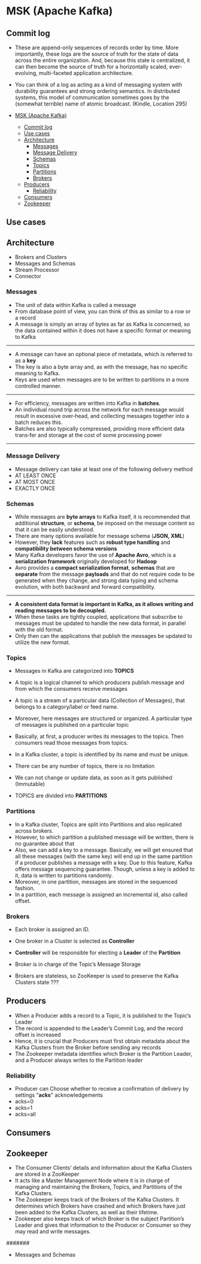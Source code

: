 # MSK (Apache Kafka)



## Commit log

- These are append-only sequences of records order by time. More importantly, these logs are the source of truth for the state of data across the entire organization. And, because this state is centralized, it can then become the source of truth for a horizontally scaled, ever-evolving, multi-faceted application architecture.
- You can think of a log as acting as a kind of messaging system with durability guarantees and strong ordering semantics. In distributed systems, this model of communication sometimes goes by the (somewhat terrible) name of atomic broadcast. (Kindle, Location 295)

- [MSK (Apache Kafka)](#msk-apache-kafka)
  - [Commit log](#commit-log)
  - [Use cases](#use-cases)
  - [Architecture](#architecture)
    - [Messages](#messages)
    - [Message Delivery](#message-delivery)
    - [Schemas](#schemas)
    - [Topics](#topics)
    - [Partitions](#partitions)
    - [Brokers](#brokers)
  - [Producers](#producers)
    - [Reliability](#reliability)
  - [Consumers](#consumers)
  - [Zookeeper](#zookeeper)



## Use cases

## Architecture

- Brokers and Clusters
- Messages and Schemas
- Stream Processor
- Connector

### Messages

- The unit of data within Kafka is called a message
- From database point of view, you can think of this as similar to a row or a record
- A message is simply an array of bytes as far as Kafka is concerned, so the data contained within it does not have a specific format or meaning to Kafka

---

- A message can have an optional piece of metadata, which is referred to as a **key**
- The key is also a byte array and, as with the message, has no specific meaning to Kafka.
- Keys are used when messages are to be written to partitions in a more controlled manner.

---

- For efficiency, messages are written into Kafka in **batches**.
- An individual round trip across the network for each message would result in excessive over‐head, and collecting messages together into a batch reduces this.
- Batches are also typically compressed, providing more efficient data trans‐fer and storage at the cost of some processing power

---

### Message Delivery

- Message delivery can take at least one of the following delivery method
- AT LEAST ONCE
- AT MOST ONCE
- EXACTLY ONCE

### Schemas

- While messages are **byte arrays** to Kafka itself, it is recommended that additional **structure**, or **schema**, be imposed on the message content so that it can be easily understood.
- There are many options available for message schema (**JSON, XML**)
- However, they **lack** features such as **robust type handling** and **compatibility between schema versions**
- Many Kafka developers favor the use of **Apache Avro**, which is a **serialization framework** originally developed for **Hadoop**
- Avro provides a **compact serialization format**, **schemas** that are **separate** from the message **payloads** and that do not require code to be generated when they change, and strong data typing and schema evolution, with both backward and forward compatibility.

---

- **A consistent data format is important in Kafka, as it allows writing and reading messages to be decoupled.**
- When these tasks are tightly coupled, applications that subscribe to messages must be updated to handle the new data format, in parallel with the old format.
- Only then can the applications that publish the messages be updated to utilize the new format.

### Topics

- Messages in Kafka are categorized into **TOPICS**
- A topic is a logical channel to which producers publish message and from which the consumers receive messages

- A topic is a stream of a particular data (Collection of Messages), that belongs to a category/label or feed name.
- Moreover, here messages are structured or organized. A particular type of messages is published on a particular topic
- Basically, at first, a producer writes its messages to the topics. Then consumers read those messages from topics.
- In a Kafka cluster, a topic is identified by its name and must be unique.
- There can be any number of topics, there is no limitation
- We can not change or update data, as soon as it gets published (Immutable)
- TOPICS are divided into **PARTITIONS**

### Partitions

- In a Kafka cluster, Topics are split into Partitions and also replicated across brokers.
- However, to which partition a published message will be written, there is no guarantee about that
- Also, we can add a key to a message. Basically, we will get ensured that all these messages (with the same key) will end up in the same partition if a producer publishes a message with a key. Due to this feature, Kafka offers message sequencing guarantee. Though, unless a key is added to it, data is written to partitions randomly.
- Moreover, in one partition, messages are stored in the sequenced fashion.
- In a partition, each message is assigned an incremental id, also called offset.

### Brokers

- Each broker is assigned an ID.
- One broker in a Cluster is selected as **Controller**
- **Controller** will be responsible for electing a **Leader** of the **Partition**



- Broker is in charge of the Topic’s Message Storage
- Brokers are stateless, so ZooKeeper is used to preserve the Kafka Clusters state ???

## Producers

- When a Producer adds a record to a Topic, it is published to the Topic’s Leader
- The record is appended to the Leader’s Commit Log, and the record offset is increased
- Hence, it is crucial that Producers must first obtain metadata about the Kafka Clusters from the Broker before sending any records
- The Zookeeper metadata identifies which Broker is the Partition Leader, and a Producer always writes to the Partition leader


### Reliability

- Producer can Choose whether to receive a confirmation of delivery by settings "**acks**" acknowledgements
- acks=0
- acks=1
- acks=all

## Consumers


## Zookeeper

- The Consumer Clients’ details and Information about the Kafka Clusters are stored in a ZooKeeper
- It acts like a Master Management Node where it is in charge of managing and maintaining the Brokers, Topics, and Partitions of the Kafka Clusters.
- The Zookeeper keeps track of the Brokers of the Kafka Clusters. It determines which Brokers have crashed and which Brokers have just been added to the Kafka Clusters, as well as their lifetime.
- Zookeeper also keeps track of which Broker is the subject Partition’s Leader and gives that information to the Producer or Consumer so they may read and write messages.



#######
- Messages and Schemas
